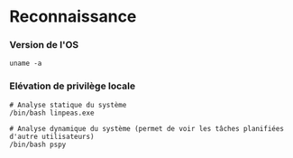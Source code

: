 # Reconnaissance

### Version de l'OS

```
uname -a
```

### Elévation de privilège locale

```
# Analyse statique du système
/bin/bash linpeas.exe

# Analyse dynamique du système (permet de voir les tâches planifiées d'autre utilisateurs)
/bin/bash pspy
```
